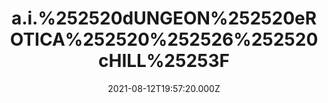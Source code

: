 ---
title: "a.i.%252520dUNGEON%252520eROTICA%252520%252526%252520cHILL%25253F"
videoSrc: https://f000.backblazeb2.com/file/futureporn/projektmelody-chaturbate-2021-08-12.mp4
videoSrcHash: bafybeibpbm4fo4mkmcwx3ow4ah6z63vuscfu5eigbdzeint7uvk4zojlpm?filename=projektmelody%25202021-08-12%252020_37-projektmelody.mp4
video720Hash: 
video480Hash: 
video360Hash: 
video240Hash: 
thinHash: bafkreibgyvp226bgtcyifhjpggpempfokyd7o65egb6z4ngl5fqamcyqtq?filename=20210812T195720Z_thin.jpg
thiccHash: bafkreicchrs27m23v54eby77wsf42rmgbbvbeh7nybsawl6zwtkbrw5rru?filename=20210812T195720Z_thicc.jpg
announceTitle: "can%20the%20next%20trend%20be%20thicc%20vtuber%20butt%3F"
announceUrl: https://twitter.com/ProjektMelody/status/1425909284940955648
date: 2021-08-12T19:57:20.000Z
note: 
video240TmpFilePath: 
tmpFilePath: /root/futureporn_tmp/projektmelody-chaturbate-20210812T195720Z.mp4
layout: layouts/vod.njk
tags:
---